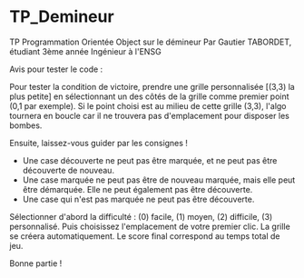 # TP_Demineur
TP Programmation Orientée Object sur le démineur
Par Gautier TABORDET, étudiant 3ème année Ingénieur à l'ENSG

Avis pour tester le code :

Pour tester la condition de victoire, prendre une grille personnalisée [(3,3) la plus petite] en sélectionnant un des côtés de la grille comme premier point (0,1 par exemple). Si le point choisi est au milieu de cette grille (3,3), l'algo tournera en boucle car il ne trouvera pas d'emplacement pour disposer les bombes.

Ensuite, laissez-vous guider par les consignes ! 

- Une case découverte ne peut pas être marquée, et ne peut pas être découverte de nouveau.
- Une case marquée ne peut pas être de nouveau marquée, mais elle peut être démarquée. Elle ne peut également pas être découverte.
- Une case qui n'est pas marquée ne peut pas être découverte.

Sélectionner d'abord la difficulté : (0) facile, (1) moyen, (2) difficile, (3) personnalisé.
Puis choisissez l'emplacement de votre premier clic.
La grille se créera automatiquement.
Le score final correspond au temps total de jeu.

Bonne partie !
